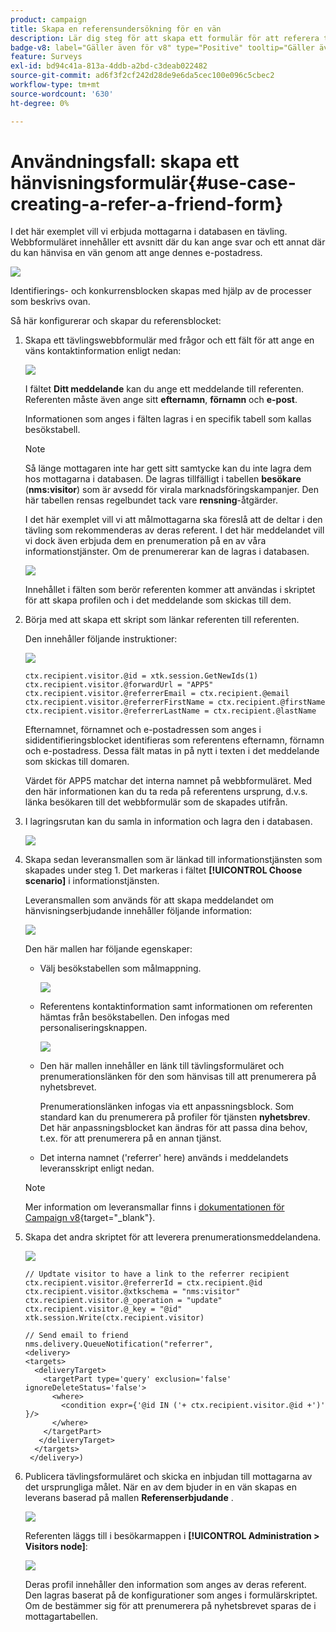 ```yaml
---
product: campaign
title: Skapa en referensundersökning för en vän
description: Lär dig steg för att skapa ett formulär för att referera till en vän
badge-v8: label="Gäller även för v8" type="Positive" tooltip="Gäller även Campaign v8"
feature: Surveys
exl-id: bd94c41a-813a-4ddb-a2bd-c3deab022482
source-git-commit: ad6f3f2cf242d28de9e6da5cec100e096c5cbec2
workflow-type: tm+mt
source-wordcount: '630'
ht-degree: 0%

---
```


# Användningsfall: skapa ett hänvisningsformulär{#use-case-creating-a-refer-a-friend-form}



I det här exemplet vill vi erbjuda mottagarna i databasen en tävling. Webbformuläret innehåller ett avsnitt där du kan ange svar och ett annat där du kan hänvisa en vän genom att ange dennes e-postadress.

![](assets/s_ncs_admin_survey_viral_sample_0.png)

Identifierings- och konkurrensblocken skapas med hjälp av de processer som beskrivs ovan.

Så här konfigurerar och skapar du referensblocket:

1. Skapa ett tävlingswebbformulär med frågor och ett fält för att ange en väns kontaktinformation enligt nedan:

   ![](assets/s_ncs_admin_survey_viral_sample_2.png)

   I fältet **Ditt meddelande** kan du ange ett meddelande till referenten. Referenten måste även ange sitt **efternamn**, **förnamn** och **e-post**.

   Informationen som anges i fälten lagras i en specifik tabell som kallas besökstabell.

   >[!NOTE]
   >
   >Så länge mottagaren inte har gett sitt samtycke kan du inte lagra dem hos mottagarna i databasen. De lagras tillfälligt i tabellen **besökare** (**nms:visitor**) som är avsedd för virala marknadsföringskampanjer. Den här tabellen rensas regelbundet tack vare **rensning**-åtgärder.
   >
   >I det här exemplet vill vi att målmottagarna ska föreslå att de deltar i den tävling som rekommenderas av deras referent. I det här meddelandet vill vi dock även erbjuda dem en prenumeration på en av våra informationstjänster. Om de prenumererar kan de lagras i databasen.

   ![](assets/s_ncs_admin_survey_viral_sample_5.png)

   Innehållet i fälten som berör referenten kommer att användas i skriptet för att skapa profilen och i det meddelande som skickas till dem.

1. Börja med att skapa ett skript som länkar referenten till referenten.

   Den innehåller följande instruktioner:

   ![](assets/s_ncs_admin_survey_viral_sample_4.png)

   ```
   ctx.recipient.visitor.@id = xtk.session.GetNewIds(1)
   ctx.recipient.visitor.@forwardUrl = "APP5"
   ctx.recipient.visitor.@referrerEmail = ctx.recipient.@email
   ctx.recipient.visitor.@referrerFirstName = ctx.recipient.@firstName
   ctx.recipient.visitor.@referrerLastName = ctx.recipient.@lastName
   ```

   Efternamnet, förnamnet och e-postadressen som anges i sididentifieringsblocket identifieras som referentens efternamn, förnamn och e-postadress. Dessa fält matas in på nytt i texten i det meddelande som skickas till domaren.

   Värdet för APP5 matchar det interna namnet på webbformuläret. Med den här informationen kan du ta reda på referentens ursprung, d.v.s. länka besökaren till det webbformulär som de skapades utifrån.

1. I lagringsrutan kan du samla in information och lagra den i databasen.

   ![](assets/s_ncs_admin_survey_viral_sample_4b.png)

1. Skapa sedan leveransmallen som är länkad till informationstjänsten som skapades under steg 1. Det markeras i fältet **[!UICONTROL Choose scenario]** i informationstjänsten.

   Leveransmallen som används för att skapa meddelandet om hänvisningserbjudande innehåller följande information:

   ![](assets/s_ncs_admin_survey_viral_sample_7.png)

   Den här mallen har följande egenskaper:

   * Välj besökstabellen som målmappning.

     ![](assets/s_ncs_admin_survey_viral_sample_7b.png)

   * Referentens kontaktinformation samt informationen om referenten hämtas från besökstabellen. Den infogas med personaliseringsknappen.

     ![](assets/s_ncs_admin_survey_viral_sample_7a.png)

   * Den här mallen innehåller en länk till tävlingsformuläret och prenumerationslänken för den som hänvisas till att prenumerera på nyhetsbrevet.

     Prenumerationslänken infogas via ett anpassningsblock. Som standard kan du prenumerera på profiler för tjänsten **nyhetsbrev**. Det här anpassningsblocket kan ändras för att passa dina behov, t.ex. för att prenumerera på en annan tjänst.

   * Det interna namnet (&#39;referrer&#39; here) används i meddelandets leveransskript enligt nedan.

   >[!NOTE]
   >
   >Mer information om leveransmallar finns i [dokumentationen för Campaign v8](https://experienceleague.adobe.com/docs/campaign/campaign-v8/send/create-templates.html?lang=sv-SE){target="_blank"}.

1. Skapa det andra skriptet för att leverera prenumerationsmeddelandena.

   ![](assets/s_ncs_admin_survey_viral_sample_7c.png)

   ```
   // Updtate visitor to have a link to the referrer recipient
   ctx.recipient.visitor.@referrerId = ctx.recipient.@id
   ctx.recipient.visitor.@xtkschema = "nms:visitor"
   ctx.recipient.visitor.@_operation = "update" 
   ctx.recipient.visitor.@_key = "@id" 
   xtk.session.Write(ctx.recipient.visitor)
   
   // Send email to friend
   nms.delivery.QueueNotification("referrer",
   <delivery>
   <targets>
     <deliveryTarget>
       <targetPart type='query' exclusion='false' ignoreDeleteStatus='false'>
         <where>
           <condition expr={'@id IN ('+ ctx.recipient.visitor.@id +')' }/>
         </where>
       </targetPart>
      </deliveryTarget>
     </targets>
    </delivery>)
   ```

1. Publicera tävlingsformuläret och skicka en inbjudan till mottagarna av det ursprungliga målet. När en av dem bjuder in en vän skapas en leverans baserad på mallen **Referenserbjudande** .

   ![](assets/s_ncs_admin_survey_viral_sample_8.png)

   Referenten läggs till i besökarmappen i **[!UICONTROL Administration > Visitors node]**:

   ![](assets/s_ncs_admin_survey_viral_sample_9.png)

   Deras profil innehåller den information som anges av deras referent. Den lagras baserat på de konfigurationer som anges i formulärskriptet. Om de bestämmer sig för att prenumerera på nyhetsbrevet sparas de i mottagartabellen.
